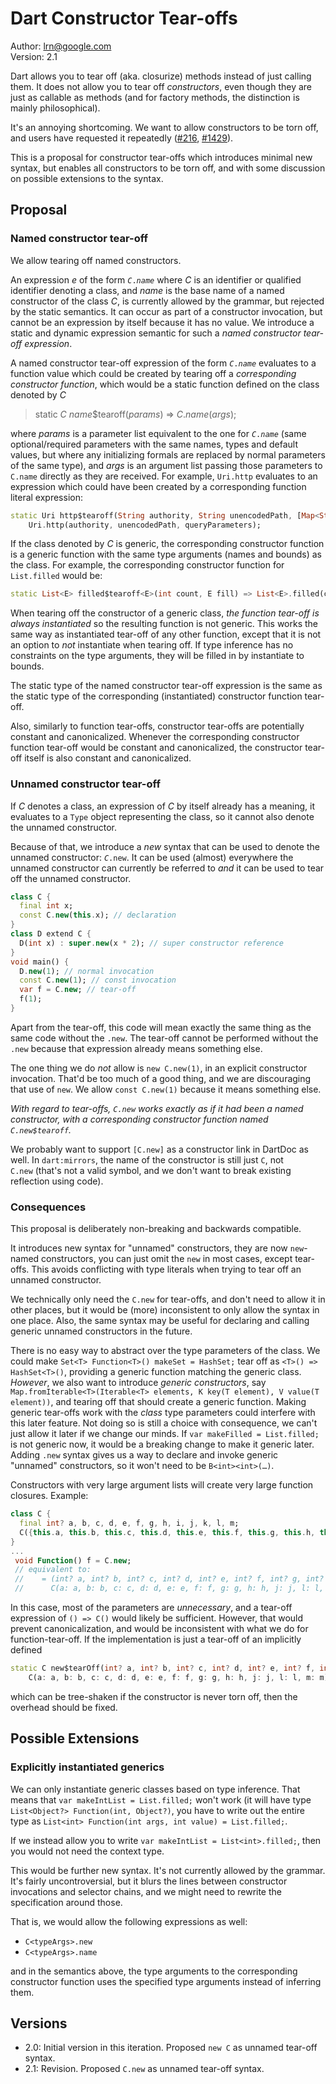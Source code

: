 # Dart Constructor Tear-offs

Author: lrn@google.com<br>Version: 2.1

Dart allows you to tear off (aka. closurize) methods instead of just calling them. It does not allow you to tear off *constructors*, even though they are just as callable as methods (and for factory methods, the distinction is mainly philosophical).

It's an annoying shortcoming. We want to allow constructors to be torn off, and users have requested it repeatedly ([#216](https://github.com/dart-lang/language/issues/216), [#1429](https://github.com/dart-lang/language/issues/1429)).

This is a proposal for constructor tear-offs which introduces minimal new syntax, but enables all constructors to be torn off, and with some discussion on possible extensions to the syntax.

## Proposal

### Named constructor tear-off

We allow tearing off named constructors.

An expression *e* of the form <code>*C*.*name*</code> where *C* is an identifier or qualified identifier denoting a class, and *name* is the base name of a named constructor of the class *C*, is currently allowed by the grammar, but rejected by the static semantics. It can occur as part of a constructor invocation, but cannot be an expression by itself because it has no value. We introduce a static and dynamic expression semantic for such a *named constructor tear-off expression*.

A named constructor tear-off expression of the form <code>*C*.*name*</code> evaluates to a function value which could be created by tearing off a *corresponding constructor function*, which would be a static function defined on the class denoted by *C*

> static *C* *name*$tearoff(*params*) => *C*.*name*(*args*);

where *params* is a parameter list equivalent to the one for <code>*C*.*name*</code> (same optional/required parameters with the same names, types and default values, but where any initializing formals are replaced by normal parameters of the same type), and *args* is an argument list passing those parameters to `C.name` directly as they are received. For example, `Uri.http` evaluates to an expression which could have been created by a corresponding function literal expression:

```dart
static Uri http$tearoff(String authority, String unencodedPath, [Map<String, dynamic>? queryParameters]) => 
    Uri.http(authority, unencodedPath, queryParameters);
```

If the class denoted by *C* is generic, the corresponding constructor function is a generic function with the same type arguments (names and bounds) as the class. For example, the corresponding constructor function for `List.filled` would be:

```dart
static List<E> filled$tearoff<E>(int count, E fill) => List<E>.filled(count, fill);
```

When tearing off the constructor of a generic class, *the function tear-off is always instantiated* so the resulting function is not generic. This works the same way as instantiated tear-off of any other function, except that it is not an option to *not* instantiate when tearing off. If type inference has no constraints on the type arguments, they will be filled in by instantiate to bounds.

The static type of the named constructor tear-off expression is the same as the static type of the corresponding (instantiated) constructor function tear-off.

Also, similarly to function tear-offs, constructor tear-offs are potentially constant and canonicalized. Whenever the corresponding constructor function tear-off would be constant and canonicalized, the constructor tear-off itself is also constant and canonicalized.

### Unnamed constructor tear-off

If *C* denotes a class, an expression of *C* by itself already has a meaning, it evaluates to a `Type` object representing the class, so it cannot also denote the unnamed constructor.

Because of that, we introduce a *new* syntax that can be used to denote the unnamed constructor: <code>*C*.new</code>. It can be used (almost) everywhere the unnamed constructor can currently be referred to *and* it can be used to tear off the unnamed constructor.

```dart
class C {
  final int x;
  const C.new(this.x); // declaration
}
class D extend C {
  D(int x) : super.new(x * 2); // super constructor reference
}
void main() {
  D.new(1); // normal invocation
  const C.new(1); // const invocation
  var f = C.new; // tear-off
  f(1);
}
```

Apart from the tear-off, this code will mean exactly the same thing as the same code without the `.new`. The tear-off cannot be performed without the `.new` because that expression already means something else. 

The one thing we do *not* allow is `new C.new(1)`, in an explicit constructor invocation. That'd be too much of a good thing, and we are discouraging that use of `new`. We allow `const C.new(1)` because it means something else.

*With regard to tear-offs, <code>C.new</code> works exactly as if it had been a named constructor, with a corresponding constructor function named <code>C.new$tearoff</code>.*

We probably want to support `[C.new]` as a constructor link in DartDoc as well. In `dart:mirrors`, the name of the constructor is still just `C`, not `C.new` (that's not a valid symbol, and we don't want to break existing reflection using code).

### Consequences

This proposal is deliberately non-breaking and backwards compatible.

It introduces new syntax for "unnamed" constructors, they are now `new`-named constructors, you can just omit the `new` in most cases, except tear-offs. This avoids conflicting with type literals when trying to tear off an unnamed constructor.

We technically only need the `C.new` for tear-offs, and don't need to allow it in other places, but it would be (more) inconsistent to only allow the syntax in one place. Also, the same syntax may be useful for declaring and calling generic unnamed constructors in the future.

There is no easy way to abstract over the type parameters of the class. We could make `Set<T> Function<T>() makeSet = HashSet;` tear off as `<T>() => HashSet<T>()`, providing a generic function matching the generic class. *However*, we also want to introduce *generic constructors*, say `Map.fromIterable<T>(Iterable<T> elements, K key(T element), V value(T element))`, and tearing off that should create a generic function. Making generic tear-offs work with the *class* type parameters could interfere with this later feature. Not doing so is still a choice with consequence, we can't just allow it later if we change our minds. If `var makeFilled = List.filled;` is not generic now, it would be a breaking change to make it generic later. Adding `.new` syntax gives us a way to declare and invoke generic "unnamed" constructors, so it won't need to be `B<int><int>(…)`.

Constructors with very large argument lists will create very large function closures. Example:

```dart
class C {
  final int? a, b, c, d, e, f, g, h, i, j, k, l, m;
  C({this.a, this.b, this.c, this.d, this.e, this.f, this.g, this.h, this.i, this.j, this.k, this.l, this.m});
}
...
 void Function() f = C.new; 
 // equivalent to:
 //    = (int? a, int? b, int? c, int? d, int? e, int? f, int? g, int? h, int? i, int? j, int? k, int? l, int? m) =>
 //      C(a: a, b: b, c: c, d: d, e: e, f: f, g: g, h: h, j: j, l: l, m: m);
```

In this case, most of the parameters are *unnecessary*, and a tear-off expression of `() => C()` would likely be sufficient. However, that would prevent canonicalization, and would be inconsistent with what we do for function-tear-off. If the implementation is just a tear-off of an implicitly defined

```dart
static C new$tearOff(int? a, int? b, int? c, int? d, int? e, int? f, int? g, int? h, int? i, int? j, int? k, int? l, int? m) =>
    C(a: a, b: b, c: c, d: d, e: e, f: f, g: g, h: h, j: j, l: l, m: m);
```

which can be tree-shaken if the constructor is never torn off, then the overhead should be fixed.

## Possible Extensions

### Explicitly instantiated generics

We can only instantiate generic classes based on type inference. That means that `var makeIntList = List.filled;` won't work (it will have type `List<Object?> Function(int, Object?)`, you have to write out the entire type as  `List<int> Function(int args, int value) = List.filled;`.

If we instead allow you to write `var makeIntList = List<int>.filled;`, then you would not need the context type.

This would be further new syntax. It's not currently allowed by the grammar. It's fairly uncontroversial, but it blurs the lines between constructor invocations and selector chains, and we might need to rewrite the specification around those.

That is, we would allow the following expressions as well:

* `C<typeArgs>.new`
* `C<typeArgs>.name`

and in the semantics above, the type arguments to the corresponding constructor function uses the specified type arguments instead of inferring them.

## Versions

* 2.0: Initial version in this iteration. Proposed `new C` as unnamed tear-off syntax.
* 2.1: Revision. Proposed `C.new` as unnamed tear-off syntax.
